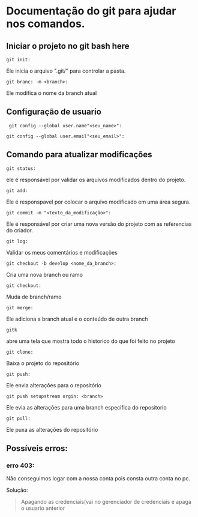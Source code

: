 # Documentação do git para ajudar nos comandos.

## Iniciar o projeto no git bash here
````
git init:
````
Ele inicia o arquivo ".git/" para controlar a pasta.

````
git branc: -m <branch>:
````
Ele modifica o nome da branch atual
## Configuração de usuario
````
 git config --global user.name"<seu_name>":
````
 ````
 git config --global user.email"<seu_email>":
````
 ## Comando para atualizar modificações
````
git status:
````
 ele é responsável por validar os arquivos modificados dentro do projeto.
````
git add:
````
 Ele é responspavel por colocar o arquivo modificado em uma área segura.
````
git commit -m "<texto_da_modificação>":
````
Ele é responsável por criar uma nova versão do projeto com as referencias do criador.

````
git log:
````
 Validar os meus comentários e modificações
````
git checkout -b develop <nome_da_branch>:
````
 Cria uma nova branch ou ramo
````
git checkout:
````
 Muda de branch/ramo
````
git merge:
````
 Ele adiciona a branch atual e o conteúdo de outra branch
````
gitk
````
 abre uma tela que mostra todo o historico do que foi feito no projeto
````
git clone:
````
 Baixa o projeto do repositório
````
git push:
````
 Ele envia alterações para o repositório
````
git push setupstream orgin: <branch>
````
Ele evia as alterações para uma branch especifica do repositorio
 
````
git pull:
````
 Ele puxa as alterações do repositório


## Possíveis erros: 
### erro 403:
Não conseguimos logar com a nossa conta pois consta outra conta no pc.

Solução: 
> Apagando as credenciais(vai no gerenciador de credenciais e apaga o usuario anterior
